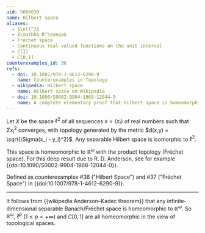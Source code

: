 ```yaml
---
uid: S000030
name: Hilbert space
aliases:
  - $\ell^2$
  - $\mathbb R^\omega$
  - Fréchet space
  - Continuous real-valued functions on the unit interval
  - C(I)
  - C[0,1]
counterexamples_id: 36
refs:
  - doi: 10.1007/978-1-4612-6290-9 
    name: Counterexamples in Topology
  - wikipedia: Hilbert_space
    name: Hilbert space on Wikipedia
  - doi: 10.1090/S0002-9904-1968-12044-0
    name: A complete elementary proof that Hilbert space is homeomorphic to the countable infinite product of lines (Anderson & Bing)
---
```

Let $X$ be the space $\ell^2$ of all sequences $x = \langle x_i \rangle$ of real numbers such that $\Sigma x_i^2$ converges, with topology generated by the metric $d(x,y) = \sqrt{\Sigma(x_i - y_i)^2}$.  Any separable Hilbert space is isomorphic to $\ell^2$.

This space is homeomorphic to $\mathbb{R}^\omega$ with the product topology (Fréchet space).  For this deep result due to R. D. Anderson, see for example {{doi:10.1090/S0002-9904-1968-12044-0}}.

Defined as counterexamples #36 ("Hilbert Space") and #37 ("Fréchet Space")
in {{doi:10.1007/978-1-4612-6290-9}}.

---
It follows from {{wikipedia:Anderson–Kadec theorem}} that any infinite-dimensional separable Banach/Fréchet space is homeomorphic to $\mathbb R^\omega$.
So $\mathbb R^\omega$, $\ell^p$ ($1 \leq p < + \infty$) and $C[0, 1]$ are all homeomorphic in the view of topological spaces.
